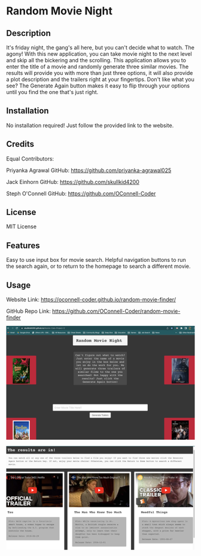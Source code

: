 # Random Movie Night

## Description

It's friday night, the gang's all here, but you can't decide what to watch. The agony! With this new application, you can take movie night to the next level and skip all the bickering and the scrolling. This application allows you to enter the title of a movie and randomly generate three similar movies. The results will provide you with more than just three options, it will also provide a plot description and the trailers right at your fingertips. Don't like what you see? The Generate Again button makes it easy to flip through your options until you find the one that's just right.

## Installation

No installation required! Just follow the provided link to the website.

## Credits

Equal Contributors:

Priyanka Agrawal GitHub: https://github.com/priyanka-agrawal025

Jack Einhorn GitHub: https://github.com/skullkid4200

Steph O'Connell GitHub: https://github.com/OConnell-Coder

## License

MIT License

## Features

Easy to use input box for movie search.
Helpful navigation buttons to run the search again, or to return to the homepage to search a different movie.

## Usage

Website Link: https://oconnell-coder.github.io/random-movie-finder/

GitHub Repo Link: https://github.com/OConnell-Coder/random-movie-finder

![Homepage](./images/homepage-screenshot.png)

![Results Page](./images/results-pg-screenshot.png)
